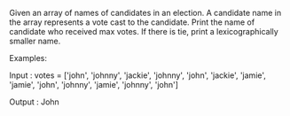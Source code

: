 Given an array of names of candidates in an election. A candidate name in the array represents a vote cast to the candidate.
Print the name of candidate who received max votes. If there is tie, print a lexicographically smaller name.



Examples:

Input : votes = ['john', 'johnny', 'jackie', 'johnny', 'john', 'jackie', 'jamie', 'jamie', 'john', 'johnny', 'jamie', 'johnny', 'john']

Output : John
